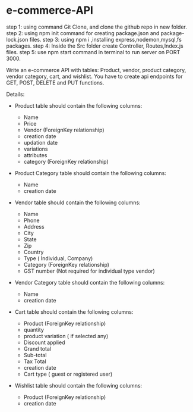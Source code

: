 # e-commerce-API

step 1: using command Git Clone, and clone the github repo in new folder.
step 2: using npm init command for creating package.json and package-lock.json files.
step 3: using npm i ,installing express,nodemon,mysql,fs packages.
step 4: Inside the Src folder create Controller, Routes,Index.js files.
step 5: use npm start command in terminal to run server on PORT 3000.

Write an e-commerce API with tables: Product, vendor, product category, vendor category, cart, and wishlist.
You have to create api endpoints for GET, POST, DELETE and PUT functions.

Details:
- Product table should contain the following columns:
  - Name
  - Price
  - Vendor (ForeignKey relationship)
  - creation date
  - updation date
  - variations
  - attributes
  - category (ForeignKey relationship)

- Product Category table should contain the following columns:
  - Name
  - creation date

- Vendor table should contain the following columns:
  - Name
  - Phone
  - Address
  - City
  - State
  - Zip
  - Country
  - Type ( Individual, Company)
  - Category (ForeignKey relationship)
  - GST number (Not required for individual type vendor)

- Vendor Category table should contain the following columns:
  - Name
  - creation date

- Cart table should contain the following columns:
  - Product (ForeignKey relationship)
  - quantity
  - product variation ( if selected any)
  - Discount applied
  - Grand total
  - Sub-total
  - Tax Total
  - creation date
  - Cart type ( guest or registered user)

- Wishlist table should contain the following columns:
  - Product (ForeignKey relationship)
  - creation date